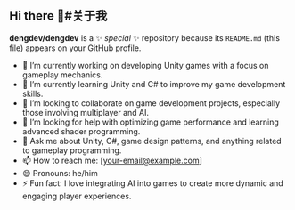 ## Hi there 👋#关于我

**dengdev/dengdev** is a ✨ _special_ ✨ repository because its `README.md` (this file) appears on your GitHub profile.

- 🔭 I’m currently working on developing Unity games with a focus on gameplay mechanics.
- 🌱 I’m currently learning Unity and C# to improve my game development skills.
- 👯 I’m looking to collaborate on game development projects, especially those involving multiplayer and AI.
- 🤔 I’m looking for help with optimizing game performance and learning advanced shader programming.
- 💬 Ask me about Unity, C#, game design patterns, and anything related to gameplay programming.
- 📫 How to reach me: [your-email@example.com]
- 😄 Pronouns: he/him
- ⚡ Fun fact: I love integrating AI into games to create more dynamic and engaging player experiences.
